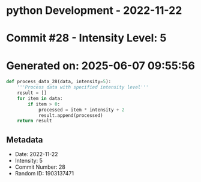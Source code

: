 ﻿# python Development - 2022-11-22
# Commit #28 - Intensity Level: 5
# Generated on: 2025-06-07 09:55:56
```python
def process_data_28(data, intensity=5):
    '''Process data with specified intensity level'''
    result = []
    for item in data:
        if item > 0:
            processed = item * intensity + 2
            result.append(processed)
    return result
```
## Metadata
- Date: 2022-11-22
- Intensity: 5
- Commit Number: 28
- Random ID: 1903137471
